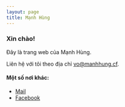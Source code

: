 ```yaml
---
layout: page
title: Mạnh Hùng
---
```

### Xin chào!

Đây là trang web của Mạnh Hùng.

Liên hệ với tôi theo địa chỉ [vo@manhhung.cf](mailto:vo@manhhung.cf).

#### Một số nơi khác:

- [Mail](http://mail.google.com/a/manhhung.cf)
- [Facebook](http://fb.com/bena0310)